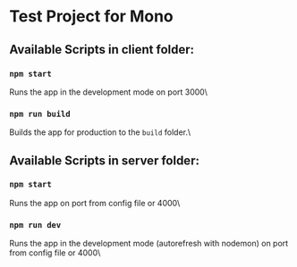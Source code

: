 # Test Project for Mono

## Available Scripts in client folder:

### `npm start`

Runs the app in the development mode on port 3000\

### `npm run build`

Builds the app for production to the `build` folder.\

## Available Scripts in server folder:

### `npm start`

Runs the app on port from config file or 4000\

### `npm run dev`

Runs the app in the development mode (autorefresh with nodemon) on port from config file or 4000\